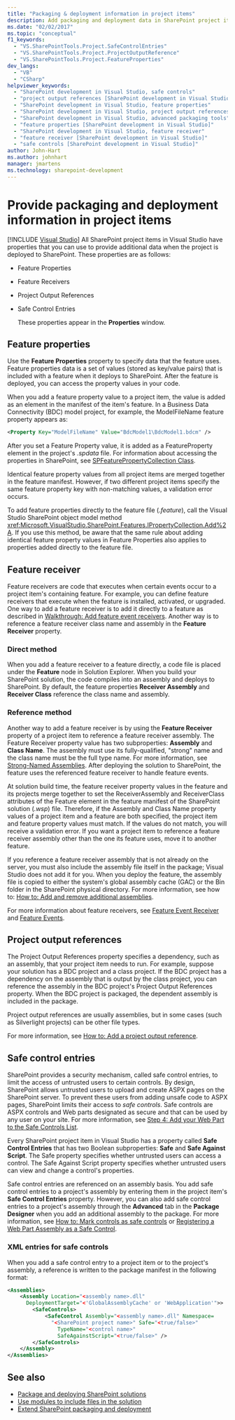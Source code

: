 ```yaml
---
title: "Packaging & deployment information in project items"
description: Add packaging and deployment data in SharePoint project items using feature properties, feature receivers, project output references, and safe control entities.
ms.date: "02/02/2017"
ms.topic: "conceptual"
f1_keywords:
  - "VS.SharePointTools.Project.SafeControlEntries"
  - "VS.SharePointTools.Project.ProjectOutputReference"
  - "VS.SharePointTools.Project.FeatureProperties"
dev_langs:
  - "VB"
  - "CSharp"
helpviewer_keywords:
  - "SharePoint development in Visual Studio, safe controls"
  - "project output references [SharePoint development in Visual Studio]"
  - "SharePoint development in Visual Studio, feature properties"
  - "SharePoint development in Visual Studio, project output references"
  - "SharePoint development in Visual Studio, advanced packaging tools"
  - "feature properties [SharePoint development in Visual Studio]"
  - "SharePoint development in Visual Studio, feature receiver"
  - "feature receiver [SharePoint development in Visual Studio]"
  - "safe controls [SharePoint development in Visual Studio]"
author: John-Hart
ms.author: johnhart
manager: jmartens
ms.technology: sharepoint-development
---
```

# Provide packaging and deployment information in project items

 [!INCLUDE [Visual Studio](~/includes/applies-to-version/vs-windows-only.md)]
  All SharePoint project items in Visual Studio have properties that you can use to provide additional data when the project is deployed to SharePoint. These properties are as follows:

- Feature Properties

- Feature Receivers

- Project Output References

- Safe Control Entries

  These properties appear in the **Properties** window.

## Feature properties
 Use the **Feature Properties** property to specify data that the feature uses. Feature properties data is a set of values (stored as key/value pairs) that is included with a feature when it deploys to SharePoint. After the feature is deployed, you can access the property values in your code.

 When you add a feature property value to a project item, the value is added as an element in the manifest of the item's feature. In a Business Data Connectivity (BDC) model project, for example, the ModelFileName feature property appears as:

```xml
<Property Key="ModelFileName" Value="BdcModel1\BdcModel1.bdcm" />
```

 After you set a Feature Property value, it is added as a FeatureProperty element in the project's *.spdata* file. For information about accessing the properties in SharePoint, see [SPFeaturePropertyCollection Class](/previous-versions/office/sharepoint-server/ms461895(v=office.15)).

 Identical feature property values from all project items are merged together in the feature manifest. However, if two different project items specify the same feature property key with non-matching values, a validation error occurs.

 To add feature properties directly to the feature file (*.feature*), call the Visual Studio SharePoint object model method <xref:Microsoft.VisualStudio.SharePoint.Features.IPropertyCollection.Add%2A>. If you use this method, be aware that the same rule about adding identical feature property values in Feature Properties also applies to properties added directly to the feature file.

## Feature receiver
 Feature receivers are code that executes when certain events occur to a project item's containing feature. For example, you can define feature receivers that execute when the feature is installed, activated, or upgraded. One way to add a feature receiver is to add it directly to a feature as described in [Walkthrough: Add feature event receivers](../sharepoint/walkthrough-add-feature-event-receivers.md). Another way is to reference a feature receiver class name and assembly in the **Feature Receiver** property.

### Direct method
 When you add a feature receiver to a feature directly, a code file is placed under the **Feature** node in Solution Explorer. When you build your SharePoint solution, the code compiles into an assembly and deploys to SharePoint. By default, the feature properties **Receiver Assembly** and **Receiver Class** reference the class name and assembly.

### Reference method
 Another way to add a feature receiver is by using the **Feature Receiver** property of a project item to reference a feature receiver assembly. The Feature Receiver property value has two subproperties: **Assembly** and **Class Name**. The assembly must use its fully-qualified, "strong" name and the class name must be the full type name. For more information, see [Strong-Named Assemblies](/previous-versions/dotnet/netframework-4.0/wd40t7ad(v=vs.100)). After deploying the solution to SharePoint, the feature uses the referenced feature receiver to handle feature events.

 At solution build time, the feature receiver property values in the feature and its projects merge together to set the ReceiverAssembly and ReceiverClass attributes of the Feature element in the feature manifest of the SharePoint solution (*.wsp*) file. Therefore, if the Assembly and Class Name property values of a project item and a feature are both specified, the project item and feature property values must match. If the values do not match, you will receive a validation error. If you want a project item to reference a feature receiver assembly other than the one its feature uses, move it to another feature.

 If you reference a feature receiver assembly that is not already on the server, you must also include the assembly file itself in the package; Visual Studio does not add it for you. When you deploy the feature, the assembly file is copied to either the system's global assembly cache (GAC) or the Bin folder in the SharePoint physical directory. For more information, see how to: [How to: Add and remove additional assemblies](../sharepoint/how-to-add-and-remove-additional-assemblies.md).

 For more information about feature receivers, see [Feature Event Receiver](/previous-versions/office/developer/sharepoint-2007/bb862634(v=office.12)) and [Feature Events](/previous-versions/office/developer/sharepoint-2010/ms469501(v=office.14)).

## Project output references
 The Project Output References property specifies a dependency, such as an assembly, that your project item needs to run. For example, suppose your solution has a BDC project and a class project. If the BDC project has a dependency on the assembly that is output by the class project, you can reference the assembly in the BDC project's Project Output References property. When the BDC project is packaged, the dependent assembly is included in the package.

 Project output references are usually assemblies, but in some cases (such as Silverlight projects) can be other file types.

 For more information, see [How to: Add a project output reference](../sharepoint/how-to-add-a-project-output-reference.md).

## Safe control entries
 SharePoint provides a security mechanism, called safe control entries, to limit the access of untrusted users to certain controls. By design, SharePoint allows untrusted users to upload and create ASPX pages on the SharePoint server. To prevent these   users from adding unsafe code to ASPX pages, SharePoint limits their access to *safe controls*. Safe controls are ASPX controls and Web parts designated as secure and that can be used by any user on your site. For more information, see [Step 4: Add your Web Part to the Safe Controls List](/previous-versions/office/developer/sharepoint-2007/ms581321(v=office.12)).

 Every SharePoint project item in Visual Studio has a property called **Safe Control Entries** that has two Boolean subproperties: **Safe** and **Safe Against Script**. The Safe property specifies whether untrusted users can access a control. The Safe Against Script property specifies whether untrusted users can view and change a control's properties.

 Safe control entries are referenced on an assembly basis. You add safe control entries to a project's assembly by entering them in the project item's **Safe Control Entries** property. However, you can also add safe control entries to a project's assembly through the **Advanced** tab in the **Package Designer** when you add an additional assembly to the package. For more information, see [How to: Mark controls as safe controls](../sharepoint/how-to-mark-controls-as-safe-controls.md) or [Registering a Web Part Assembly as a Safe Control](/previous-versions/office/developer/sharepoint2003/dd587360(v=office.11)).

### XML entries for safe controls
 When you add a safe control entry to a project item or to the project's assembly, a reference is written to the package manifest in the following format:

```xml
<Assemblies>
    <Assembly Location="<assembly name>.dll"
      DeploymentTarget="<'GlobalAssemblyCache' or 'WebApplication'">>
        <SafeControls>
            <SafeControl Assembly="<assembly name>.dll" Namespace=
              "<SharePoint project name>" Safe="<true/false>"
                TypeName="<control name>"
                SafeAgainstScript="<true/false>" />
        </SafeControls>
    </Assembly>
</Assemblies>
```

## See also
- [Package and deploying SharePoint solutions](../sharepoint/packaging-and-deploying-sharepoint-solutions.md)
- [Use modules to include files in the solution](../sharepoint/using-modules-to-include-files-in-the-solution.md)
- [Extend SharePoint packaging and deployment](../sharepoint/extending-sharepoint-packaging-and-deployment.md)
